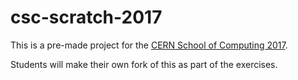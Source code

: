 # csc-scratch-2017

This is a pre-made project for the [CERN School of Computing 2017](https://indico.cern.ch/event/581756/overview).

Students will make their own fork of this as part of the exercises.

